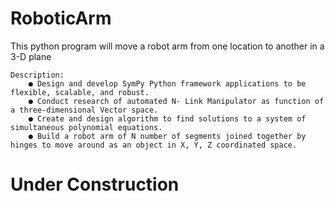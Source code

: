 # RoboticArm
This python program will move a robot arm from one location to another in a 3-D plane


	Description:
		● Design and develop SymPy Python framework applications to be flexible, scalable, and robust.
		● Conduct research of automated N- Link Manipulator as function of a three-dimensional Vector space.
		● Create and design algorithm to find solutions to a system of simultaneous polynomial equations.
		● Build a robot arm of N number of segments joined together by hinges to move around as an object in X, Y, Z coordinated space.

# Under Construction